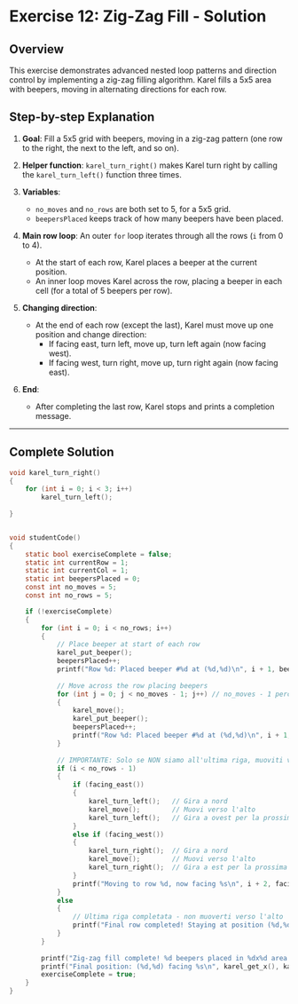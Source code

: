 # Exercise 12: Zig-Zag Fill - Solution

## Overview
This exercise demonstrates advanced nested loop patterns and direction control by implementing a zig-zag filling algorithm. Karel fills a 5x5 area with beepers, moving in alternating directions for each row.



## Step-by-step Explanation

1. **Goal**: Fill a 5x5 grid with beepers, moving in a zig-zag pattern (one row to the right, the next to the left, and so on).

2. **Helper function**: `karel_turn_right()` makes Karel turn right by calling the `karel_turn_left()` function three times.

3. **Variables**:
   - `no_moves` and `no_rows` are both set to 5, for a 5x5 grid.
   - `beepersPlaced` keeps track of how many beepers have been placed.

4. **Main row loop**: An outer `for` loop iterates through all the rows (`i` from 0 to 4).
   - At the start of each row, Karel places a beeper at the current position.
   - An inner loop moves Karel across the row, placing a beeper in each cell (for a total of 5 beepers per row).

5. **Changing direction**:
   - At the end of each row (except the last), Karel must move up one position and change direction:
     - If facing east, turn left, move up, turn left again (now facing west).
     - If facing west, turn right, move up, turn right again (now facing east).

6. **End**:
   - After completing the last row, Karel stops and prints a completion message.

---

## Complete Solution
```c
void karel_turn_right()
{
    for (int i = 0; i < 3; i++)
        karel_turn_left();
    
}


void studentCode()
{
    static bool exerciseComplete = false;
    static int currentRow = 1;
    static int currentCol = 1;
    static int beepersPlaced = 0;
    const int no_moves = 5;
    const int no_rows = 5;

    if (!exerciseComplete)
    {
        for (int i = 0; i < no_rows; i++)
        {
            // Place beeper at start of each row
            karel_put_beeper();
            beepersPlaced++;
            printf("Row %d: Placed beeper #%d at (%d,%d)\n", i + 1, beepersPlaced, karel_get_x(), karel_get_y());
            
            // Move across the row placing beepers
            for (int j = 0; j < no_moves - 1; j++) // no_moves - 1 perché il primo beeper è già piazzato
            {
                karel_move();
                karel_put_beeper();
                beepersPlaced++;
                printf("Row %d: Placed beeper #%d at (%d,%d)\n", i + 1, beepersPlaced, karel_get_x(), karel_get_y());
            }
            
            // IMPORTANTE: Solo se NON siamo all'ultima riga, muoviti verso l'alto
            if (i < no_rows - 1) 
            {
                if (facing_east())
                {
                    karel_turn_left();   // Gira a nord
                    karel_move();        // Muovi verso l'alto
                    karel_turn_left();   // Gira a ovest per la prossima riga
                }
                else if (facing_west())
                {
                    karel_turn_right();  // Gira a nord  
                    karel_move();        // Muovi verso l'alto
                    karel_turn_right();  // Gira a est per la prossima riga
                }
                printf("Moving to row %d, now facing %s\n", i + 2, facing_east() ? "East" : "West");
            }
            else 
            {
                // Ultima riga completata - non muoverti verso l'alto
                printf("Final row completed! Staying at position (%d,%d)\n", karel_get_x(), karel_get_y());
            }
        }
        
        printf("Zig-zag fill complete! %d beepers placed in %dx%d area.\n", beepersPlaced, no_moves, no_rows);
        printf("Final position: (%d,%d) facing %s\n", karel_get_x(), karel_get_y(), DIRECTION_NAMES[karel_get_direction()]);
        exerciseComplete = true;
    }
}
```